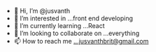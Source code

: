 - 👋 Hi, I’m @jusvanth
- 👀 I’m interested in ...front end developing 
- 🌱 I’m currently learning ...React
- 💞️ I’m looking to collaborate on ...everything
- 📫 How to reach me ...jusvanthbrit@gmail.com 

<!---
jusvanth/jusvanth is a ✨ special ✨ repository because its `README.md` (this file) appears on your GitHub profile.
You can click the Preview link to take a look at your changes.
--->

